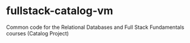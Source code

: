 fullstack-catalog-vm
=============

Common code for the Relational Databases and Full Stack Fundamentals courses (Catalog Project)
